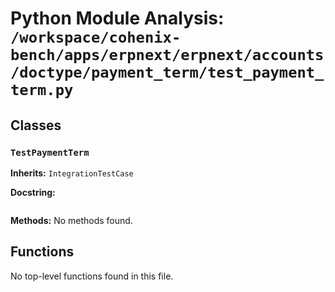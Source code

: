 # Python Module Analysis: `/workspace/cohenix-bench/apps/erpnext/erpnext/accounts/doctype/payment_term/test_payment_term.py`

## Classes

### `TestPaymentTerm`
**Inherits:** `IntegrationTestCase`


**Docstring:**
```

```

**Methods:**
No methods found.




## Functions

No top-level functions found in this file.
